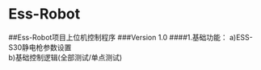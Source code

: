 # Ess-Robot
##Ess-Robot项目上位机控制程序
###Version 1.0
####1.基础功能：
a)ESS-S30静电枪参数设置<br>
b)基础控制逻辑(全部测试/单点测试)<br>